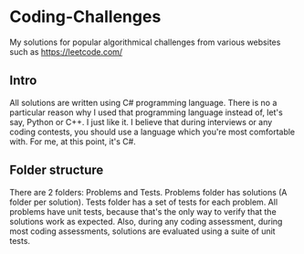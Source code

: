 # Coding-Challenges
My solutions for popular algorithmical challenges  from various websites such as https://leetcode.com/
## Intro
All solutions are written using C# programming language.
There is no a particular reason why I used that programming language instead of, let's say, Python or C++. I just like it.
I believe that during interviews or any coding contests, you should use a language which you're most comfortable with. For me, at this point, it's C#.
## Folder structure
There are 2 folders: Problems and Tests.
Problems folder has solutions (A folder per solution).
Tests folder has a set of tests for each problem.
All problems have unit tests, because that's the only way to verify that the solutions work as expected. Also, during any coding assessment, during most coding assessments, solutions are evaluated using a suite of unit tests.
